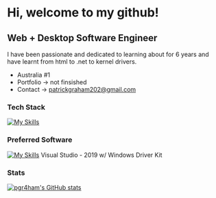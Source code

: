 Hi, welcome to my github!
======================

Web + Desktop Software Engineer
-------------

I have been passionate and dedicated to learning about for 6 years and have learnt from html to .net to kernel drivers.

* Australia #1
* Portfolio -> not finsished
* Contact -> patrickgraham202@gmail.com
### Tech Stack
[![My Skills](https://skillicons.dev/icons?i=c,cs,cpp,dotnet,html,css,js,react,java,lua,py)](https://skillicons.dev)

### Preferred Software
[![My Skills](https://skillicons.dev/icons?i=visualstudio,vscode,atom)](https://skillicons.dev)
Visual Studio - 2019 w/ Windows Driver Kit

### Stats
<a href="http://www.github.com/pgr4ham"><img src="https://github-readme-stats.vercel.app/api?username=pgr4ham&show_icons=true&hide=&count_private=true&title_color=5608bd&text_color=ffffff&icon_color=5608bd&bg_color=1c1917&hide_border=true&show_icons=true" alt="pgr4ham's GitHub stats" /></a>
